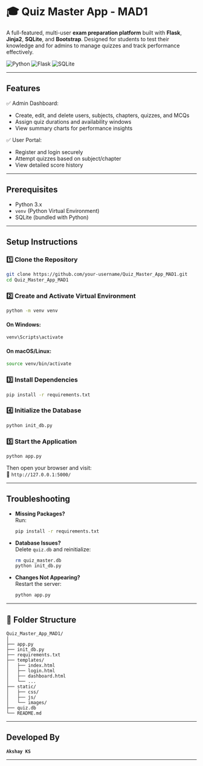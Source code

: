 
# 🎓 Quiz Master App - MAD1

A full-featured, multi-user **exam preparation platform** built with **Flask**, **Jinja2**, **SQLite**, and **Bootstrap**. Designed for students to test their knowledge and for admins to manage quizzes and track performance effectively.

![Python](https://img.shields.io/badge/Python-3.x-blue.svg) ![Flask](https://img.shields.io/badge/Flask-Framework-lightgrey) ![SQLite](https://img.shields.io/badge/SQLite-DB-green)

---

## Features

✅ Admin Dashboard:  
- Create, edit, and delete users, subjects, chapters, quizzes, and MCQs  
- Assign quiz durations and availability windows  
- View summary charts for performance insights  

✅ User Portal:  
- Register and login securely  
- Attempt quizzes based on subject/chapter  
- View detailed score history  

---

## Prerequisites

- Python 3.x  
- `venv` (Python Virtual Environment)  
- SQLite (bundled with Python)

---

## Setup Instructions

### 1️⃣ Clone the Repository
```bash
git clone https://github.com/your-username/Quiz_Master_App_MAD1.git
cd Quiz_Master_App_MAD1
```

### 2️⃣ Create and Activate Virtual Environment
```bash
python -m venv venv
```

#### On Windows:
```bash
venv\Scripts\activate
```
#### On macOS/Linux:
```bash
source venv/bin/activate
```

### 3️⃣ Install Dependencies
```bash
pip install -r requirements.txt
```

### 4️⃣ Initialize the Database
```bash
python init_db.py
```

### 5️⃣ Start the Application
```bash
python app.py
```

Then open your browser and visit:  
📍 `http://127.0.0.1:5000/`

---

## Troubleshooting

- **Missing Packages?**  
  Run:
  ```bash
  pip install -r requirements.txt
  ```

- **Database Issues?**  
  Delete `quiz.db` and reinitialize:
  ```bash
  rm quiz_master.db
  python init_db.py
  ```

- **Changes Not Appearing?**  
  Restart the server:
  ```bash
  python app.py
  ```

---

## 📁 Folder Structure
```
Quiz_Master_App_MAD1/
│
├── app.py
├── init_db.py
├── requirements.txt
├── templates/
│   ├── index.html
│   ├── login.html
│   ├── dashboard.html
│   └── ...
├── static/
│   ├── css/
│   ├── js/
│   └── images/
├── quiz.db
└── README.md
```

---

## Developed By

**`Akshay KS`**

---
